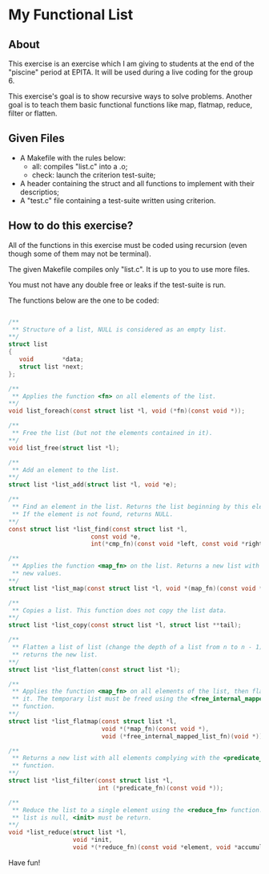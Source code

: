 My Functional List
=================

## About
This exercise is an exercise which I am giving to students at the end of the
"piscine" period at EPITA. It will be used during a live coding for the group
6.

This exercise's goal is to show recursive ways to solve problems. Another goal
is to teach them basic functional functions like map, flatmap, reduce, filter
or flatten.

## Given Files
- A Makefile with the rules below:
	- all: compiles "list.c" into a .o;
	- check: launch the criterion test-suite;
- A header containing the struct and all functions to implement with their descriptios;
- A "test.c" file containing a test-suite written using criterion.

## How to do this exercise?
All of the functions in this exercise must be coded using recursion (even though
some of them may not be terminal).

The given Makefile compiles only "list.c". It is up to you to use more files.

You must not have any double free or leaks if the test-suite is run.

The functions below are the one to be coded:
```c

/**
 ** Structure of a list, NULL is considered as an empty list.
**/
struct list
{
   void        *data;
   struct list *next;
};

/**
 ** Applies the function <fn> on all elements of the list.
**/
void list_foreach(const struct list *l, void (*fn)(const void *));

/**
 ** Free the list (but not the elements contained in it).
**/
void list_free(struct list *l);

/**
 ** Add an element to the list.
**/
struct list *list_add(struct list *l, void *e);

/**
 ** Find an element in the list. Returns the list beginning by this element.
 ** If the element is not found, returns NULL.
**/
const struct list *list_find(const struct list *l,
                       const void *e,
                       int(*cmp_fn)(const void *left, const void *right));

/**
 ** Applies the function <map_fn> on the list. Returns a new list with the
 ** new values.
**/
struct list *list_map(const struct list *l, void *(map_fn)(const void *));

/**
 ** Copies a list. This function does not copy the list data.
**/
struct list *list_copy(const struct list *l, struct list **tail);

/**
 ** Flatten a list of list (change the depth of a list from n to n - 1) and then
 ** returns the new list.
**/
struct list *list_flatten(const struct list *l);

/**
 ** Applies the function <map_fn> on all elements of the list, then flatten
 ** it. The temporary list must be freed using the <free_internal_mapped_list_fn>
 ** function.
**/
struct list *list_flatmap(const struct list *l,
                          void *(*map_fn)(const void *),
                          void (*free_internal_mapped_list_fn)(void *));

/**
 ** Returns a new list with all elements complying with the <predicate_fn>
 ** function.
**/
struct list *list_filter(const struct list *l,
                         int (*predicate_fn)(const void *));

/**
 ** Reduce the list to a single element using the <reduce_fn> function. If the
 ** list is null, <init> must be return.
**/
void *list_reduce(struct list *l,
                  void *init,
                  void *(*reduce_fn)(const void *element, void *accumulator));
```

Have fun!
